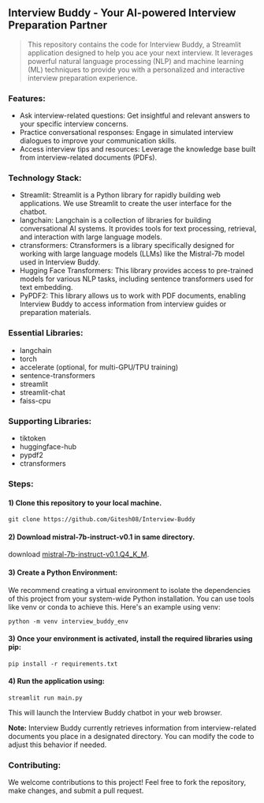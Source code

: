 ## Interview Buddy - Your AI-powered Interview Preparation Partner
> This repository contains the code for Interview Buddy, a Streamlit application designed to help you ace your next interview. It leverages powerful natural language processing (NLP) and machine learning (ML) techniques to provide you with a personalized and interactive interview preparation experience.


### Features:
- Ask interview-related questions: Get insightful and relevant answers to your specific interview concerns.
- Practice conversational responses: Engage in simulated interview dialogues to improve your communication skills.
- Access interview tips and resources: Leverage the knowledge base built from interview-related documents (PDFs).


### Technology Stack:
- Streamlit: Streamlit is a Python library for rapidly building web applications. We use Streamlit to create the user interface for the chatbot.
- langchain: Langchain is a collection of libraries for building conversational AI systems. It provides tools for text processing, retrieval, and interaction with large language models.
- ctransformers: Ctransformers is a library specifically designed for working with large language models (LLMs) like the Mistral-7b model used in Interview Buddy.
- Hugging Face Transformers: This library provides access to pre-trained models for various NLP tasks, including sentence transformers used for text embedding.
- PyPDF2: This library allows us to work with PDF documents, enabling Interview Buddy to access information from interview guides or preparation materials.


### Essential Libraries:
- langchain
- torch
- accelerate (optional, for multi-GPU/TPU training)
- sentence-transformers
- streamlit
- streamlit-chat
- faiss-cpu


### Supporting Libraries:
- tiktoken
- huggingface-hub
- pypdf2
- ctransformers



### Steps:

#### 1) Clone this repository to your local machine.
```
git clone https://github.com/Gitesh08/Interview-Buddy
```

#### 2) Download mistral-7b-instruct-v0.1 in same directory.
download [mistral-7b-instruct-v0.1.Q4_K_M](https://huggingface.co/TheBloke/Mistral-7B-Instruct-v0.1-GGUF/blob/main/mistral-7b-instruct-v0.1.Q4_K_M.gguf).

#### 3) Create a Python Environment:
We recommend creating a virtual environment to isolate the dependencies of this project from your system-wide Python installation. You can use tools like venv or conda to achieve this. Here's an example using venv:
```
python -m venv interview_buddy_env
```

#### 3) Once your environment is activated, install the required libraries using pip:
```
pip install -r requirements.txt
```

#### 4) Run the application using:
```
streamlit run main.py
```
This will launch the Interview Buddy chatbot in your web browser.


**Note:** Interview Buddy currently retrieves information from interview-related documents you place in a designated directory. You can modify the code to adjust this behavior if needed.


### Contributing:
We welcome contributions to this project! Feel free to fork the repository, make changes, and submit a pull request.
